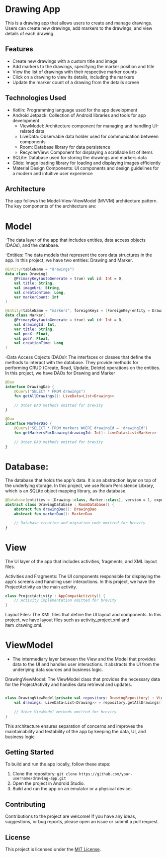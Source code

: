 # Drawing App



This is a drawing app that allows users to create and manage drawings. Users can create new drawings, add markers to the drawings, and view details of each drawing.

## Features

- Create new drawings with a custom title and image
- Add markers to the drawings, specifying the marker position and title
- View the list of drawings with their respective marker counts
- Click on a drawing to view its details, including the markers
- Update the marker count of a drawing from the details screen

## Technologies Used

- Kotlin: Programming language used for the app development
- Android Jetpack: Collection of Android libraries and tools for app development
  - ViewModel: Architecture component for managing and handling UI-related data
  - LiveData: Observable data holder used for communication between components
  - Room: Database library for data persistence
  - RecyclerView: Component for displaying a scrollable list of items
- SQLite: Database used for storing the drawings and markers data
- Glide: Image loading library for loading and displaying images efficiently
- Material Design Components: UI components and design guidelines for a modern and intuitive user experience

## Architecture
The app follows the Model-View-ViewModel (MVVM) architecture pattern. The key components of the architecture are:

# Model
-The data layer of the app that includes entities, data access objects (DAOs), and the database.

-Entities: The data models that represent the core data structures in the app. In this project, we have two entities: Drawing and Marker.

```kotlin
@Entity(tableName = "drawings")
data class Drawing(
    @PrimaryKey(autoGenerate = true) val id: Int = 0,
    val title: String,
    val imageUri: String,
    val creationTime: Long,
    var markerCount: Int
)

@Entity(tableName = "markers", foreignKeys = [ForeignKey(entity = Drawing::class, parentColumns = ["id"], childColumns = ["drawingId"], onDelete = ForeignKey.CASCADE)])
data class Marker(
    @PrimaryKey(autoGenerate = true) val id: Int = 0,
    val drawingId: Int,
    var title: String,
    val posX: Float,
    val posY: Float,
    val creationTime: Long
)
```

-Data Access Objects (DAOs): The interfaces or classes that define the methods to interact with the database. They provide methods for performing CRUD (Create, Read, Update, Delete) operations on the entities. In this project, we have DAOs for Drawing and Marker

```kotlin
@Dao
interface DrawingDao {
    @Query("SELECT * FROM drawings")
    fun getAllDrawings(): LiveData<List<Drawing>>
    
    // Other DAO methods omitted for brevity
}

@Dao
interface MarkerDao {
    @Query("SELECT * FROM markers WHERE drawingId = :drawingId")
    fun getMarkersForDrawing(drawingId: Int): LiveData<List<Marker>>
    
    // Other DAO methods omitted for brevity
}

```
# Database:
The database that holds the app's data. It is an abstraction layer on top of the underlying storage. In this project, we use Room Persistence Library, which is an SQLite object mapping library, as the database.

```kotlin
@Database(entities = [Drawing::class, Marker::class], version = 1, exportSchema = false)
abstract class DrawingDatabase : RoomDatabase() {
    abstract fun drawingDao(): DrawingDao
    abstract fun markerDao(): MarkerDao

    // Database creation and migration code omitted for brevity
}
```
# View
The UI layer of the app that includes activities, fragments, and XML layout files.

Activities and Fragments: The UI components responsible for displaying the app's screens and handling user interactions. In this project, we have the ProjectActivity as the main activity.

```kotlin
class ProjectActivity : AppCompatActivity() {
    // Activity implementation omitted for brevity
}
```
Layout Files: The XML files that define the UI layout and components. In this project, we have layout files such as activity_project.xml and item_drawing.xml.
# ViewModel
- The intermediary layer between the View and the Model that provides data to the UI and handles user interactions. It abstracts the UI from the underlying data sources and business logic.

DrawingViewModel: The ViewModel class that provides the necessary data for the ProjectActivity and handles data retrieval and updates.

```kotlin

class DrawingViewModel(private val repository: DrawingRepository) : ViewModel() {
    val drawings: LiveData<List<Drawing>> = repository.getAllDrawings()
    
    // Other ViewModel methods omitted for brevity
}
```
This architecture ensures separation of concerns and improves the maintainability and testability of the app by keeping the data, UI, and business logic

## Getting Started

To build and run the app locally, follow these steps:

1. Clone the repository: `git clone https://github.com/your-username/drawing-app.git`
2. Open the project in Android Studio.
3. Build and run the app on an emulator or a physical device.

## Contributing

Contributions to the project are welcome! If you have any ideas, suggestions, or bug reports, please open an issue or submit a pull request.

## License

This project is licensed under the [MIT License](LICENSE).


